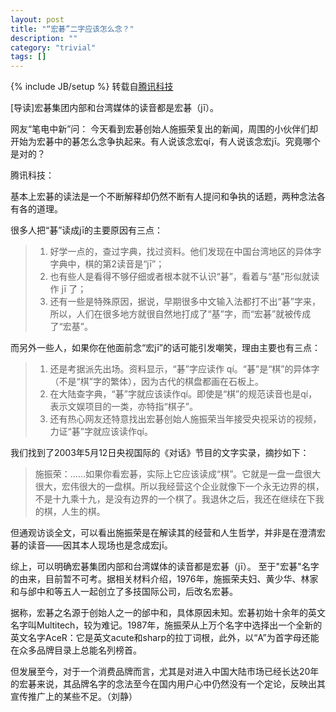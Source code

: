 ```yaml
---
layout: post
title: "“宏碁”二字应该怎么念？"
description: ""
category: "trivial"
tags: []
---
```

{% include JB/setup %}
转载自[腾讯科技](http://tech.qq.com/a/20131122/015151.htm)

[导读]宏碁集团内部和台湾媒体的读音都是宏碁（jī）。

网友“笔电中新”问：
    今天看到宏碁创始人施振荣复出的新闻，周围的小伙伴们却开始为宏碁中的碁怎么念争执起来。有人说该念宏qí，有人说该念宏jī。究竟哪个是对的？

腾讯科技：

基本上宏碁的读法是一个不断解释却仍然不断有人提问和争执的话题，两种念法各有各的道理。

很多人把“碁”读成jī的主要原因有三点：

> 1. 好学一点的，查过字典，找过资料。他们发现在中国台湾地区的异体字字典中，棋的第2读音是“jī”；
> 2. 也有些人是看得不够仔细或者根本就不认识“碁”，看着与“基”形似就读作 jī 了；
> 3. 还有一些是特殊原因，据说，早期很多中文输入法都打不出“碁”字来，所以，人们在很多地方就很自然地打成了“基”字，而“宏碁”就被传成了“宏基”。

而另外一些人，如果你在他面前念“宏jī”的话可能引发嘲笑，理由主要也有三点：

> 1. 还是考据派先出场。资料显示，“碁”字应读作 qí。“碁”是“棋”的异体字（不是“棋”字的繁体），因为古代的棋盘都画在石板上。
> 2. 在大陆查字典，“碁”字就应该读作qí。即使是“棋”的规范读音也是qí，表示文娱项目的一类，亦特指“棋子”。
> 3. 还有热心网友还特意找出宏碁创始人施振荣当年接受央视采访的视频，力证“碁”字就应该读作qí。

我们找到了2003年5月12日央视国际的《对话》节目的文字实录，摘抄如下：

> 施振荣：……如果你看宏碁，实际上它应该读成“棋”。它就是一盘一盘很大很大，宏伟很大的一盘棋。所以我经营这个企业就像下一个永无边界的棋，不是十九乘十九，是没有边界的一个棋了。我退休之后，我还在继续在下我的棋，人生的棋。

但通观访谈全文，可以看出施振荣是在解读其的经营和人生哲学，并非是在澄清宏碁的读音——因其本人现场也是念成宏jī。

综上，可以明确宏碁集团内部和台湾媒体的读音都是宏碁（jī）。
至于"宏碁"名字的由来，目前暂不可考。据相关材料介绍，1976年，施振荣夫妇、黄少华、林家和与邰中和等五人一起创立了多技国际公司，后改名宏碁。

据称，宏碁之名源于创始人之一的邰中和，具体原因未知。宏碁初始十余年的英文名字叫Multitech，较为难记。1987年，施振荣从上万个名字中选择出一个全新的英文名字AceR：它是英文acute和sharp的拉丁词根，此外，以“A”为首字母还能在众多品牌目录上总能名列榜首。

但发展至今，对于一个消费品牌而言，尤其是对进入中国大陆市场已经长达20年的宏碁来说，其品牌名字的念法至今在国内用户心中仍然没有一个定论，反映出其宣传推广上的某些不足。（刘静）